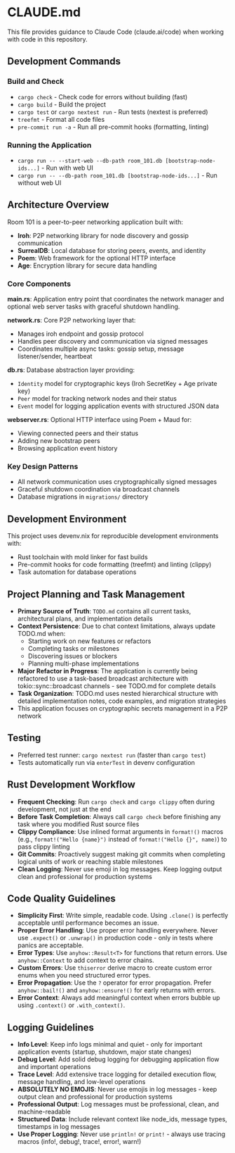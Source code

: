 # CLAUDE.md

This file provides guidance to Claude Code (claude.ai/code) when working with code in this repository.

## Development Commands

### Build and Check
- `cargo check` - Check code for errors without building (fast)
- `cargo build` - Build the project
- `cargo test` or `cargo nextest run` - Run tests (nextest is preferred)
- `treefmt` - Format all code files
- `pre-commit run -a` - Run all pre-commit hooks (formatting, linting)

### Running the Application
- `cargo run -- --start-web --db-path room_101.db [bootstrap-node-ids...]` - Run with web UI
- `cargo run -- --db-path room_101.db [bootstrap-node-ids...]` - Run without web UI

## Architecture Overview

Room 101 is a peer-to-peer networking application built with:
- **Iroh**: P2P networking library for node discovery and gossip communication
- **SurrealDB**: Local database for storing peers, events, and identity
- **Poem**: Web framework for the optional HTTP interface
- **Age**: Encryption library for secure data handling

### Core Components

**main.rs**: Application entry point that coordinates the network manager and optional web server tasks with graceful shutdown handling.

**network.rs**: Core P2P networking layer that:
- Manages iroh endpoint and gossip protocol
- Handles peer discovery and communication via signed messages
- Coordinates multiple async tasks: gossip setup, message listener/sender, heartbeat

**db.rs**: Database abstraction layer providing:
- `Identity` model for cryptographic keys (Iroh SecretKey + Age private key)
- `Peer` model for tracking network nodes and their status
- `Event` model for logging application events with structured JSON data

**webserver.rs**: Optional HTTP interface using Poem + Maud for:
- Viewing connected peers and their status
- Adding new bootstrap peers
- Browsing application event history

### Key Design Patterns
- All network communication uses cryptographically signed messages
- Graceful shutdown coordination via broadcast channels
- Database migrations in `migrations/` directory

## Development Environment

This project uses devenv.nix for reproducible development environments with:
- Rust toolchain with mold linker for fast builds
- Pre-commit hooks for code formatting (treefmt) and linting (clippy)
- Task automation for database operations

## Project Planning and Task Management
- **Primary Source of Truth**: `TODO.md` contains all current tasks, architectural plans, and implementation details
- **Context Persistence**: Due to chat context limitations, always update TODO.md when:
  - Starting work on new features or refactors
  - Completing tasks or milestones
  - Discovering issues or blockers
  - Planning multi-phase implementations
- **Major Refactor in Progress**: The application is currently being refactored to use a task-based broadcast architecture with tokio::sync::broadcast channels - see TODO.md for complete details
- **Task Organization**: TODO.md uses nested hierarchical structure with detailed implementation notes, code examples, and migration strategies
- This application focuses on cryptographic secrets management in a P2P network

## Testing
- Preferred test runner: `cargo nextest run` (faster than `cargo test`)
- Tests automatically run via `enterTest` in devenv configuration

## Rust Development Workflow
- **Frequent Checking**: Run `cargo check` and `cargo clippy` often during development, not just at the end
- **Before Task Completion**: Always call `cargo check` before finishing any task where you modified Rust source files
- **Clippy Compliance**: Use inlined format arguments in `format!()` macros (e.g., `format!("Hello {name}")` instead of `format!("Hello {}", name)`) to pass clippy linting
- **Git Commits**: Proactively suggest making git commits when completing logical units of work or reaching stable milestones
- **Clean Logging**: Never use emoji in log messages. Keep logging output clean and professional for production systems

## Code Quality Guidelines
- **Simplicity First**: Write simple, readable code. Using `.clone()` is perfectly acceptable until performance becomes an issue.
- **Proper Error Handling**: Use proper error handling everywhere. Never use `.expect()` or `.unwrap()` in production code - only in tests where panics are acceptable.
- **Error Types**: Use `anyhow::Result<T>` for functions that return errors. Use `anyhow::Context` to add context to error chains.
- **Custom Errors**: Use `thiserror` derive macro to create custom error enums when you need structured error types.
- **Error Propagation**: Use the `?` operator for error propagation. Prefer `anyhow::bail!()` and `anyhow::ensure!()` for early returns with errors.
- **Error Context**: Always add meaningful context when errors bubble up using `.context()` or `.with_context()`.

## Logging Guidelines
- **Info Level**: Keep info logs minimal and quiet - only for important application events (startup, shutdown, major state changes)
- **Debug Level**: Add solid debug logging for debugging application flow and important operations
- **Trace Level**: Add extensive trace logging for detailed execution flow, message handling, and low-level operations
- **ABSOLUTELY NO EMOJIS**: Never use emojis in log messages - keep output clean and professional for production systems
- **Professional Output**: Log messages must be professional, clean, and machine-readable
- **Structured Data**: Include relevant context like node_ids, message types, timestamps in log messages
- **Use Proper Logging**: Never use `println!` or `print!` - always use tracing macros (info!, debug!, trace!, error!, warn!)
